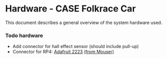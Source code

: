 # Hardware - CASE Folkrace Car

This document describes a general overview of the system hardware used.

### Todo hardware
* Add connector for hall effect sensor (should include pull-up)
* Connector for RP4: [Adafruit 2223](https://www.adafruit.com/product/2223) [(from Mouser)](https://www.mouser.se/ProductDetail/Adafruit/2223?qs=%2Fha2pyFaduidPXPXSuFTA%252Bpgx%252BFdWwp2gD3vvkg%2FNZGxFnQuzv6LiQ%3D%3D)

